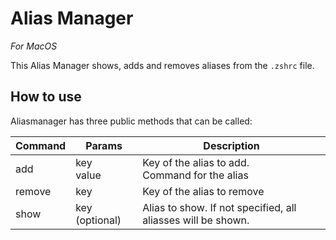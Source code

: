 # Alias Manager

*For MacOS*

This Alias Manager shows, adds and removes aliases from the `.zshrc` file. 

## How to use

Aliasmanager has three public methods that can be called:

Command | Params | Description
---|---|---
add | key<br>value | Key of the alias to add.<br>Command for the alias
remove | key | Key of the alias to remove
show | key (optional) | Alias to show. If not specified, all aliasses will be shown.